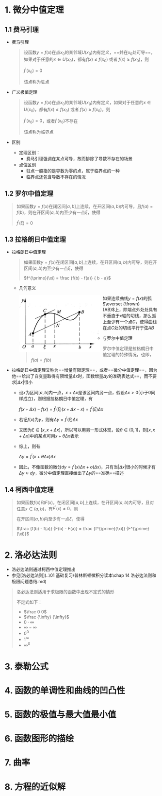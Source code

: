 # 1. 微分中值定理

## 1.1 费马引理

- 费马引理

    > 设函数$y=f(x)$在点$x_0$的某邻域$U(x_0)$内有定义，==并在$x_0$处可导==，如果对于任意的$x \in U(x_0)$，都有$f(x) \le f(x_0) \;\text{或者}\;f(x) \ge f(x_0)$，则
    >
    > $f^{\prime}(x_0) = 0$
    >
    > 该点称为驻点

- 广义极值定理

    > 设函数$y=f(x)$在点$x_0$的某邻域$U(x_0)$内有定义，如果对于任意的$x \in U(x_0)$，都有$f(x) \le f(x_0) \;\text{或者}\;f(x) \ge f(x_0)$，则
    >
    > $f^{\prime}(x_0) = 0$，或者$f^{\prime}(x_0)$不存在
    >
    > 该点称为临界点

- 区别
    - 定理区别：
        - 费马引理强调在某点可导，故而排除了导数不存在的场景
    - 点位区别
        - 驻点一般指的是导数为零的点，属于临界点的一种
        - 临界点还包含导数不存在的情况

## 1.2 罗尔中值定理

> 如果函数$y=f(x)$在闭区间$[a, b]$上连续，在开区间$(a, b)$内可导，且$f(a) = f(b)$，则在开区间$(a, b)$内至少有一点$\xi$，使得
>
> $f^{\prime}(\xi) = 0$

## 1.3 拉格朗日中值定理

- 拉格朗日中值定理

    > 如果函数$y=f(x)$在闭区间$[a, b]$上连续，在开区间$(a, b)$内可导，则在开区间$(a, b)$内至少有一点$\xi$，使得
    >
    > $f^{\prime}(\xi) = \frac {f(b) - f(a)} { b - a}$

    - 几何意义

        <img src="chap 3 微分中值定理与导数的应用.assets/image-20250109173345023.png" alt="image-20250109173345023" style="float: left; margin-right: 10px;"/>

        如果连续曲线$y=f(x)$的弧$\overset {\frown} {AB}$上，除端点外处处具有不垂直于$x$轴的切线，那么弧上至少有一个点$C$，使得曲线在点$C$处的切线平行于弦$AB$

    - 与罗尔中值定理

        > 罗尔中值定理是拉格朗日中值定理的特殊情况，也即，$f(a) = f(b)$

- 拉格朗日中值定理又称为==增量有限定理==，或者==微分中值定理==，因为他==给出了自变量取得有限增量$\Delta x$时，函数增量$\Delta y$的准确表达式==，而不要求$|\Delta x|$很小

    - 设$x$为区间$[a, b]$内一点，$x+\Delta x$是该区间内另一点，假设$\Delta x > 0$(小于$0$同样成立)，则根据拉格朗日中值定理，有

        $f(x+\Delta x) - f(x) = f^{\prime}(\xi)(x+\Delta x -x) = f^{\prime}(\xi) \Delta x$

    - 若记$f(x)$为$y$，则有$\Delta y = f^{\prime}(\xi)\Delta x$

    - 又因为$\xi \in [x, x+\Delta x]$，所以可以用另一形式体现，设$\theta \in (0, 1)$，则$[x, x+\Delta x]$中的某点可用$x + \theta \Delta x$表示

    - 综上，则有

        $\Delta y = f^{\prime}(x + \theta \Delta x)\Delta x$
    
    - 因此，不像函数的微分$dy = f^{\prime}(x)\Delta x + o(\Delta x)$，只有当$|\Delta x|$很小的时候才有$\Delta y \approx dy$，微分中值定理直接给出了$\Delta y$的==准确==描述

## 1.4 柯西中值定理

> 如果函数$f(x)$和$F(x)$，在闭区间$[a, b]$上连续，在开区间$(a, b)$内可导，且对任意$x \in (a,b)$，有$F^{\prime}(x) \ne 0$，则
>
> 在开区间$(a, b)$内至少有一点$\xi$，使得
>
> $\frac {f(b) - f(a)} {F(b) - F(a)} = \frac {f^{\prime}(\xi)} {F^{\prime}(\xi)}$

# 2. 洛必达法则

- 洛必达法则通过柯西中值定理推出
- 参见[洛必达法则](..\01 基础复习\普林斯顿微积分读本\chap 14 洛必达法则和极限问题总结.md)

> 洛必达法则适用于求极限的函数中出现不定式的情形
>
> 不定式如下：
>
> - $\frac 0 0$
> - $\frac {\infty} {\infty}$
> - $0 \cdot \infty$
> - $\infty - \infty$
> - $0 ^ 0$
> - $1^{\infty}$
> - $\infty^0$

# 3. 泰勒公式

# 4. 函数的单调性和曲线的凹凸性

# 5. 函数的极值与最大值最小值

# 6. 函数图形的描绘

# 7. 曲率

# 8. 方程的近似解

